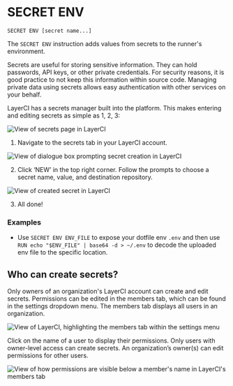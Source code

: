 # SECRET ENV

`SECRET ENV [secret name...]`

 The `SECRET ENV` instruction adds values from secrets to the runner's environment. 

Secrets are useful for storing sensitive information. They can hold passwords, API keys, or other private credentials. For security reasons, it is good practice to not keep this information within source code. Managing private data using secrets allows easy authentication with other services on your behalf.
 
LayerCI has a secrets manager built into the platform. This makes entering and editing secrets as simple as 1, 2, 3:

![View of secrets page in LayerCI](/docs/resources/secrets_1.png)

1. Navigate to the secrets tab in your LayerCI account.

![View of dialogue box prompting secret creation in LayerCI](/docs/resources/secrets_2.png)

2. Click ‘NEW’ in the top right corner. Follow the prompts to choose a secret name, value, and destination repository. 

![View of created secret in LayerCI](/docs/resources/secrets_3.png)

3. All done!

### Examples

- Use `SECRET ENV ENV_FILE` to expose your dotfile env `.env` and then use `RUN echo "$ENV_FILE" | base64 -d > ~/.env` to decode the uploaded env file to the specific location.

## Who can create secrets?

Only owners of an organization's LayerCI account can create and edit secrets. Permissions can be edited in the members tab, which can be found in the settings dropdown menu. The members tab displays all users in an organization. 

![View of LayerCI, highlighting the members tab within the settings menu](/docs/resources/secrets_4.png)

Click on the name of a user to display their permissions. Only users with owner-level access can create secrets. An organization’s owner(s) can edit permissions for other users.  

![View of how permissions are visible below a member's name in LayerCI's members tab](/docs/resources/secrets_5.png)
